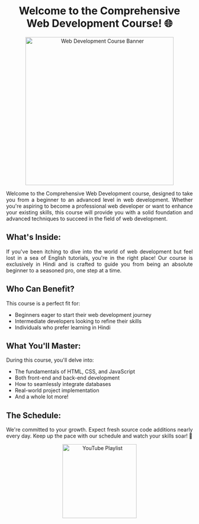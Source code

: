 <!-- Title -->
<h1 align="center">Welcome to the Comprehensive Web Development Course! 🌐</h1>

<!-- Banner Image -->
<p align="center">
  <img src="https://images.unsplash.com/photo-1593720213428-28a5b9e94613?q=80&w=2070&auto=format&fit=crop&ixlib=rb-4.0.3&ixid=M3wxMjA3fDB8MHxwaG90by1wYWdlfHx8fGVufDB8fHx8fA%3D%3D" alt="Web Development Course Banner" width="400">
</p>

<!-- Introduction -->
<p align="justify">Welcome to the Comprehensive Web Development course, designed to take you from a beginner to an advanced level in web development. Whether you're aspiring to become a professional web developer or want to enhance your existing skills, this course will provide you with a solid foundation and advanced techniques to succeed in the field of web development.</p>

<!-- What's Inside -->
## What's Inside:

<p align="justify">If you've been itching to dive into the world of web development but feel lost in a sea of English tutorials, you're in the right place! Our course is exclusively in Hindi and is crafted to guide you from being an absolute beginner to a seasoned pro, one step at a time.</p>

<!-- Who Can Benefit -->
## Who Can Benefit?

<p align="justify">This course is a perfect fit for:</p>

- Beginners eager to start their web development journey
- Intermediate developers looking to refine their skills
- Individuals who prefer learning in Hindi

<!-- What You'll Master -->
## What You'll Master:

<p align="justify">During this course, you'll delve into:</p>

- The fundamentals of HTML, CSS, and JavaScript
- Both front-end and back-end development
- How to seamlessly integrate databases
- Real-world project implementation
- And a whole lot more!

<!-- The Schedule -->
## The Schedule:

<p align="justify">We're committed to your growth. Expect fresh source code additions nearly every day. Keep up the pace with our schedule and watch your skills soar! 📅</p>

<!-- YouTube Playlist Link -->
<p align="center">
  <a href="https://www.youtube.com/your_playlist" target="_blank"><img src="[https://example.com/youtube_button.png](https://www.google.com/url?sa=i&url=https%3A%2F%2Fen.m.wikipedia.org%2Fwiki%2FFile%3AYouTube_Logo_2017.svg&psig=AOvVaw04PRPyZg27IcqUxfLVfG1T&ust=1712379020450000&source=images&cd=vfe&opi=89978449&ved=0CBIQjRxqFwoTCJD_yYyjqoUDFQAAAAAdAAAAABAE)" alt="YouTube Playlist" width="200"></a>
</p>
